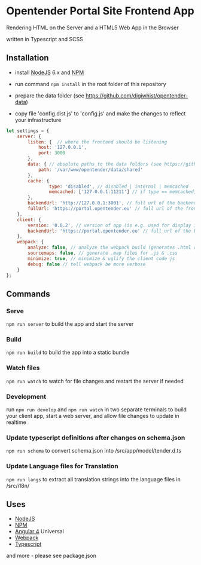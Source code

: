 # Opentender Portal Site Frontend App

Rendering HTML on the Server and a HTML5 Web App in the Browser

written in Typescript and SCSS

## Installation

- install [NodeJS](https://nodejs.org/) 6.x and [NPM](https://www.npmjs.com/)

- run command `npm install` in the root folder of this repository

- prepare the data folder (see https://github.com/digiwhist/opentender-data)

- copy file 'config.dist.js' to 'config.js' and make the changes to reflect your infrastructure

```javascript
let settings = {
	server: {
		listen: {  // where the frontend should be listening
			host: '127.0.0.1',
			port: 3000
		},
		data: { // absolute paths to the data folders (see https://github.com/digiwhist/opentender-data)
			path: '/var/www/opentender/data/shared'
		},
		cache: {
        		type: 'disabled', // disabled | internal | memcached
        		memcached: ['127.0.0.1:11211'] // if type == memcached, server address(es)
		},
		backendUrl: 'http://127.0.0.1:3001', // full url of the backend for the server
		fullUrl: 'https://portal.opentender.eu' // full url of the frontend for the server app (e.g. for absolute OpenGraph Share Image URLs)
	},
	client: {
		version: '0.0.2', // version of app (is e.g. used for display in footer & "uncaching" resources on app update)
		backendUrl: 'https://portal.opentender.eu' // full url of the backend for the client app
	},
	webpack: {
		analyze: false, // analyze the webpack build (generates .html results in /dist folder)
		sourcemaps: false, // generate .map files for .js & .css
		minimize: true, // minimize & uglify the client code js
		debug: false // tell webpack be more verbose
	}
};
```

## Commands

### Serve

`npm run server` to build the app and start the server

### Build

`npm run build` to build the app into a static bundle

### Watch files

`npm run watch` to watch for file changes and restart the server if needed

### Development

run `npm run develop` and `npm run watch` in two separate terminals to build your client app, start a web server, and allow file changes to update in realtime

### Update typescript definitions after changes on schema.json

`npm run schema` to convert schema.json into /src/app/model/tender.d.ts

### Update Language files for Translation

`npm run langs` to extract all translation strings into the language files in /src/i18n/

## Uses

* [NodeJS](https://nodejs.org/)
* [NPM](https://www.npmjs.com/)
* [Angular 4](https://angular.io/) Universal
* [Webpack](https://webpack.github.io)
* [Typescript](https://www.typescriptlang.org/)

and more - please see package.json
